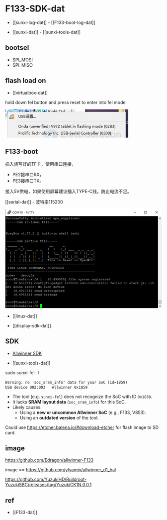 
# F133-SDK-dat

- [[sunxi-log-dat]] - [[F133-boot-log-dat]]

- [[sunxi-dat]] - [[sunxi-tools-dat]]


## bootsel 

- SPI_MOSI
- SPI_MISO


## flash load on 

- [[virtualbox-dat]]

hold down fel button and press reset to enter into fel mode 

![](2025-07-26-12-23-54.png)




## F133-boot 

插入烧写好的TF卡，使用串口连接，

- PE2接串口RX，
- PE3接串口TX。

接入5V供电，如果使用屏幕建议插入TYPE-C线，防止电流不足。

[[serial-dat]] - 波特率115200

![](2025-08-08-15-56-03.png)

- [[linux-dat]]

- [[display-sdk-dat]]




## SDK 

- [Allwinner SDK](https://github.com/allwinner-zh/Allwinner-RTOS)

- [[sunxi-tools-dat]]

sudo sunxi-fel -l

    Warning: no 'soc_sram_info' data for your SoC (id=1859)
    USB device 002:003   Allwinner 0x1859  


- The tool (e.g. `sunxi-fel`) does not recognize the SoC with ID `0x1859`.
- It lacks **SRAM layout data** (`soc_sram_info`) for this SoC.
- Likely causes:
  - Using a **new or uncommon Allwinner SoC** (e.g., F133, V853).
  - Using an **outdated version** of the tool.


Could use https://etcher.balena.io/#download-etcher for flash image to SD card.


## image 

https://github.com/Edragon/allwinner-F133

image == https://github.com/ylyamin/allwinner_d1_hal

https://github.com/YuzukiHD/Buildroot-YuzukiSBC/releases/tag/YuzukiCK1N.0.0.1



## ref 

- [[F133-dat]]